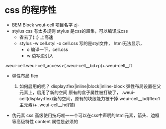 # css 的程序性

- BEM
    Block weui-cell  项目名字  zj-
- stylus
    css 有太多规则
    stylus 是css的超集，可以编译成css
    - 省去了{:;} 上高速
    - stylus -w cell.styl -o cell.css
      写的是styl文件， html无法显示，
      - o 编译一下，cell.css
      - w 边写边引入

.weui-cell.weui-cell_access>(.weui-cell__bd>p)+.weui-cell__ft

-   弹性布局 flex
    1. 如何启用的呢？
    display:flex|inline|block|inline-block
    弹性布局设置在父元素上，启用了新的空间
    原有的盒子属性被打破了，
    .weui-cell(display:flex)新的空间，原有的块级能力被干掉.weui-cell__bd(flex:1主元素)+ .weui-cell__hd(辅)

- 伪元素
	css 高级使用技巧唯一一个可以在css中声明的html元素，箭头、边框等高级特性
   	content 属性是必须的